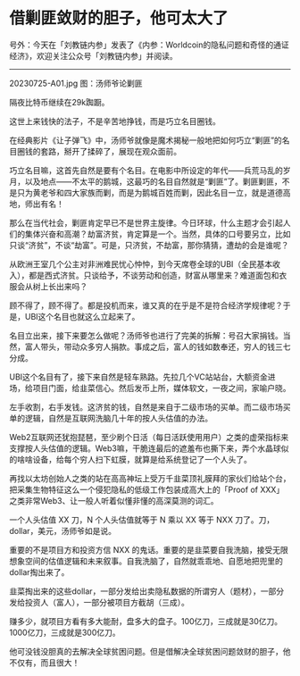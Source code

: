 # 借剿匪敛财的胆子，他可太大了

号外：今天在「刘教链内参」发表了《内参：Worldcoin的隐私问题和奇怪的通证经济》，欢迎关注公众号「刘教链内参」并阅读。

---

20230725-A01.jpg
图：汤师爷论剿匪

隔夜比特币继续在29k踟蹰。

这世上来钱快的法子，不是辛苦地挣钱，而是巧立名目圈钱。

在经典影片《让子弹飞》中，汤师爷就像是魔术揭秘一般地把如何巧立“剿匪”的名目圈钱的套路，掰开了揉碎了，展现在观众面前。

巧立名目嘛，这首先自然是要有个名目。在电影中所设定的年代——兵荒马乱的岁月，以及地点——不太平的鹅城，这最巧的名目自然就是“剿匪”了。剿匪剿匪，不是只为黄老爷和四大家族而剿，而是为鹅城百姓而剿，因此名目一立，就是道德高地，师出有名！

那么在当代社会，剿匪肯定早已不是世界主旋律。今日环球，什么主题才会引起人们的集体兴奋和高潮？劫富济贫，肯定算是一个。当然，具体的口号要另立，比如只谈“济贫”，不谈“劫富”。可是，只济贫，不劫富，那你猜猜，遭劫的会是谁呢？

从欧洲王室几个公主对非洲难民忧心忡忡，到今天席卷全球的UBI（全民基本收入），都是西式济贫。只谈给予，不谈劳动和创造，财富从哪里来？难道面包和衣服会从树上长出来吗？

顾不得了，顾不得了。都是投机而来，谁又真的在乎是不是符合经济学规律呢？于是，UBI这个名目也就这么立起来了。

名目立出来，接下来要怎么做呢？汤师爷也进行了完美的拆解：号召大家捐钱。当然，富人带头，带动众多穷人捐款。事成之后，富人的钱如数奉还，穷人的钱三七分成。

UBI这个名目有了，接下来自然是轻车熟路。先拉几个VC站站台，大额资金进场，给项目门面，给韭菜信心。然后发币上所，媒体软文，一夜之间，家喻户晓。

左手收割，右手发钱。这济贫的钱，自然是来自于二级市场的买单。而二级市场买单的逻辑，自然是互联网洗脑几十年的按人头估值的办法。

Web2互联网还犹抱琵琶，至少刷个日活（每日活跃使用用户）之类的虚荣指标来支撑按人头估值的逻辑。Web3嘛，干脆连最后的遮羞布也撕下来，弄个水晶球似的啥啥设备，给每个穷人扫下虹膜，就算是给系统登记了一个人头了。

再找以太坊创始人之类的站在高高神坛上受万千韭菜顶礼膜拜的家伙们给站个台，把采集生物特征这么一个侵犯隐私的低级工作包装成高大上的「Proof of XXX」之类非常Web3、让一般人听着似懂非懂的高深莫测的词汇。

一个人头估值 XX 刀，N 个人头估值就等于 N 乘以 XX 等于 NXX 刀了。刀，dollar，美元，汤师爷如是说。

重要的不是项目方和投资方信 NXX 的鬼话。重要的是韭菜要自我洗脑，接受无限想象空间的估值逻辑和未来叙事。自我洗脑了，自然就乖乖地、自愿地把兜里的dollar掏出来了。

韭菜掏出来的这些dollar，一部分发给出卖隐私数据的所谓穷人（题材），一部分发给投资人（富人），一部分被项目方截胡（三成）。

赚多少，就项目方看有多大能耐，盘多大的盘子。100亿刀，三成就是30亿刀。1000亿刀，三成就是300亿刀。

他可没钱没胆真的去解决全球贫困问题。但是借解决全球贫困问题敛财的胆子，他不仅有，而且很大！
